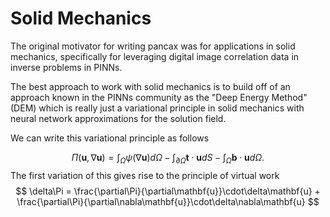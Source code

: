 # Solid Mechanics
The original motivator for writing pancax was for applications in solid mechanics, specifically for leveraging digital image correlation data in inverse problems in PINNs.

The best approach to work with solid mechanics is to build off of an approach known in the PINNs community as the "Deep Energy Method" (DEM) which is really just a variational principle in solid mechanics with neural network approximations for the solution field.

We can write this variational principle as follows

$$
\Pi\left(\mathbf{u}, \nabla\mathbf{u}\right) = \int_\Omega\psi\left(\nabla\mathbf{u}\right)d\Omega - \int_{\partial\Omega}\mathbf{t}\cdot\mathbf{u}dS - \int_\Omega\mathbf{b}\cdot\mathbf{u}d\Omega.
$$
The first variation of this gives rise to the principle of virtual work
$$
\delta\Pi = \frac{\partial\Pi}{\partial\mathbf{u}}\cdot\delta\mathbf{u} + \frac{\partial\Pi}{\partial\nabla\mathbf{u}}\cdot\delta\nabla\mathbf{u}
$$
